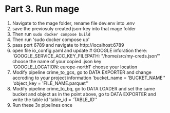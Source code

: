 # Part 3. Run mage
1. Navigate to the mage folder, rename file dev.env into .env  
2. save the previosuly created json-key into that mage folder  
3. Then run `sudo docker compose build` 
4. Then run 'sudo docker compose up'  
5. pass port 6789 and navigate to http://localhost:6789  
6. open file io_config.yaml and update # GOOGLE inforation there:  
   'GOOGLE_SERVICE_ACC_KEY_FILEPATH: "/home/src/my-creds.json"' choose the name of your copied .json key  
   'GOOGLE_LOCATION: europe-north1' choose your location  
7. Modify pipeline crime_to_gcs, go to DATA EXPORTER and change accroding to your project information
   'bucket_name = 'BUCKET_NAME''
   'object_key = 'FILE_NAME.parquet''
8. Modify pipeline crime_to_bq, go to DATA LOADER and set the same bucket and object as in the point above, go to DATA EXPORTER and write the table id
   'table_id = 'TABLE_ID''
9. Run these 3x pipelines once
